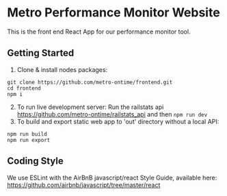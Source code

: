 # Metro Performance Monitor Website

This is the front end React App for our performance monitor tool.


## Getting Started

1. Clone & install nodes packages:
```
git clone https://github.com/metro-ontime/frontend.git
cd frontend
npm i
```
2. To run live development server: Run the railstats api https://github.com/metro-ontime/railstats_api and then `npm run dev`
3. To build and export static web app to 'out' directory without a local API:
```
npm run build
npm run export
```

## Coding Style

We use ESLint with the AirBnB javascript/react Style Guide, available here:
https://github.com/airbnb/javascript/tree/master/react
